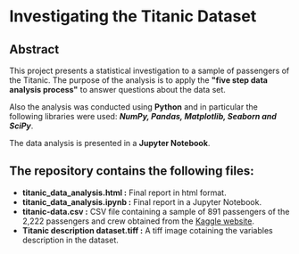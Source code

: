# Investigating the Titanic Dataset

## Abstract

This project presents a statistical investigation to a sample of passengers of the Titanic. The purpose of the analysis is to apply the <b>"five step data analysis process"</b> to answer questions about the data set. 

Also the analysis was conducted using <b>Python</b> and in particular the following libraries were used: <b><i>NumPy, Pandas, Matplotlib, Seaborn and SciPy</i></b>.

The data analysis is presented in a <b>Jupyter Notebook</b>.

## The repository contains the following files:

* <b>titanic_data_analysis.html :</b> Final report in html format.
* <b>titanic_data_analysis.ipynb :</b> Final report in a Jupyter Notebook.
* <b>titanic-data.csv :</b> CSV file containing a sample of 891 passengers of the 2,222 passengers and crew obtained from the [Kaggle website](https://www.kaggle.com/c/titanic).
* <b>Titanic description dataset.tiff :</b> A tiff image cotaining the variables description in the dataset.
